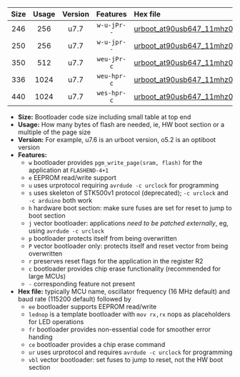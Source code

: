 |Size|Usage|Version|Features|Hex file|
|:-:|:-:|:-:|:-:|:--|
|246|256|u7.7|`w-u-jPr--`|[urboot_at90usb647_11mhz0592_115200bps_lednop_ur_vbl.hex](https://raw.githubusercontent.com/stefanrueger/urboot.hex/main/mcus/at90usb647/fcpu_11mhz0592/115200_bps/urboot_at90usb647_11mhz0592_115200bps_lednop_ur_vbl.hex)|
|250|256|u7.7|`w-u-jpr--`|[urboot_at90usb647_11mhz0592_115200bps_lednop_fr_ur_vbl.hex](https://raw.githubusercontent.com/stefanrueger/urboot.hex/main/mcus/at90usb647/fcpu_11mhz0592/115200_bps/urboot_at90usb647_11mhz0592_115200bps_lednop_fr_ur_vbl.hex)|
|350|512|u7.7|`weu-jPr-c`|[urboot_at90usb647_11mhz0592_115200bps_ee_lednop_fr_ce_ur_vbl.hex](https://raw.githubusercontent.com/stefanrueger/urboot.hex/main/mcus/at90usb647/fcpu_11mhz0592/115200_bps/urboot_at90usb647_11mhz0592_115200bps_ee_lednop_fr_ce_ur_vbl.hex)|
|336|1024|u7.7|`weu-hpr-c`|[urboot_at90usb647_11mhz0592_115200bps_ee_lednop_fr_ce_ur.hex](https://raw.githubusercontent.com/stefanrueger/urboot.hex/main/mcus/at90usb647/fcpu_11mhz0592/115200_bps/urboot_at90usb647_11mhz0592_115200bps_ee_lednop_fr_ce_ur.hex)|
|440|1024|u7.7|`wes-hpr-c`|[urboot_at90usb647_11mhz0592_115200bps_ee_lednop_fr_ce.hex](https://raw.githubusercontent.com/stefanrueger/urboot.hex/main/mcus/at90usb647/fcpu_11mhz0592/115200_bps/urboot_at90usb647_11mhz0592_115200bps_ee_lednop_fr_ce.hex)|

- **Size:** Bootloader code size including small table at top end
- **Usage:** How many bytes of flash are needed, ie, HW boot section or a multiple of the page size
- **Version:** For example, u7.6 is an urboot version, o5.2 is an optiboot version
- **Features:**
  + `w` bootloader provides `pgm_write_page(sram, flash)` for the application at `FLASHEND-4+1`
  + `e` EEPROM read/write support
  + `u` uses urprotocol requiring `avrdude -c urclock` for programming
  + `s` uses skeleton of STK500v1 protocol (deprecated); `-c urclock` and `-c arduino` both work
  + `h` hardware boot section: make sure fuses are set for reset to jump to boot section
  + `j` vector bootloader: applications *need to be patched externally*, eg, using `avrdude -c urclock`
  + `p` bootloader protects itself from being overwritten
  + `P` vector bootloader only: protects itself and reset vector from being overwritten
  + `r` preserves reset flags for the application in the register R2
  + `c` bootloader provides chip erase functionality (recommended for large MCUs)
  + `-` corresponding feature not present
- **Hex file:** typically MCU name, oscillator frequency (16 MHz default) and baud rate (115200 default) followed by
  + `ee` bootloader supports EEPROM read/write
  + `lednop` is a template bootloader with `mov rx,rx` nops as placeholders for LED operations
  + `fr` bootloader provides non-essential code for smoother error handing
  + `ce` bootloader provides a chip erase command
  + `ur` uses urprotocol and requires `avrdude -c urclock` for programming
  + `vbl` vector bootloader: set fuses to jump to reset, not the HW boot section
